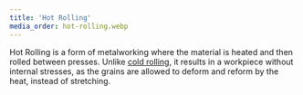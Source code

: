 ```yaml
---
title: 'Hot Rolling'
media_order: hot-rolling.webp
---
```


Hot Rolling is a form of metalworking where the material is heated and then rolled between presses. Unlike [cold rolling](/processes/cold-rolling), it results in a workpiece without internal stresses, as the grains are allowed to deform and reform by the heat, instead of stretching.